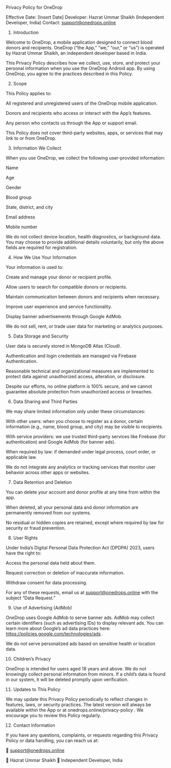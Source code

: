 Privacy Policy for OneDrop

Effective Date: [Insert Date]
Developer: Hazrat Ummar Shaikh (Independent Developer, India)
Contact: support@onedrops.online

1. Introduction

Welcome to OneDrop, a mobile application designed to connect blood donors and recipients. OneDrop (“the App,” “we,” “our,” or “us”) is operated by Hazrat Ummar Shaikh, an independent developer based in India.

This Privacy Policy describes how we collect, use, store, and protect your personal information when you use the OneDrop Android app. By using OneDrop, you agree to the practices described in this Policy.

2. Scope

This Policy applies to:

All registered and unregistered users of the OneDrop mobile application.

Donors and recipients who access or interact with the App’s features.

Any person who contacts us through the App or support email.

This Policy does not cover third-party websites, apps, or services that may link to or from OneDrop.

3. Information We Collect

When you use OneDrop, we collect the following user-provided information:

Name

Age

Gender

Blood group

State, district, and city

Email address

Mobile number

We do not collect device location, health diagnostics, or background data.
You may choose to provide additional details voluntarily, but only the above fields are required for registration.

4. How We Use Your Information

Your information is used to:

Create and manage your donor or recipient profile.

Allow users to search for compatible donors or recipients.

Maintain communication between donors and recipients when necessary.

Improve user experience and service functionality.

Display banner advertisements through Google AdMob.

We do not sell, rent, or trade user data for marketing or analytics purposes.

5. Data Storage and Security

User data is securely stored in MongoDB Atlas (Cloud).

Authentication and login credentials are managed via Firebase Authentication.

Reasonable technical and organizational measures are implemented to protect data against unauthorized access, alteration, or disclosure.

Despite our efforts, no online platform is 100% secure, and we cannot guarantee absolute protection from unauthorized access or breaches.

6. Data Sharing and Third Parties

We may share limited information only under these circumstances:

With other users: when you choose to register as a donor, certain information (e.g., name, blood group, and city) may be visible to recipients.

With service providers: we use trusted third-party services like Firebase (for authentication) and Google AdMob (for banner ads).

When required by law: if demanded under legal process, court order, or applicable law.

We do not integrate any analytics or tracking services that monitor user behavior across other apps or websites.

7. Data Retention and Deletion

You can delete your account and donor profile at any time from within the app.

When deleted, all your personal data and donor information are permanently removed from our systems.

No residual or hidden copies are retained, except where required by law for security or fraud prevention.

8. User Rights

Under India’s Digital Personal Data Protection Act (DPDPA) 2023, users have the right to:

Access the personal data held about them.

Request correction or deletion of inaccurate information.

Withdraw consent for data processing.

For any of these requests, email us at support@onedrops.online
 with the subject “Data Request.”

9. Use of Advertising (AdMob)

OneDrop uses Google AdMob to serve banner ads.
AdMob may collect certain identifiers (such as advertising IDs) to display relevant ads.
You can learn more about Google’s ad data practices here: https://policies.google.com/technologies/ads
.

We do not serve personalized ads based on sensitive health or location data.

10. Children’s Privacy

OneDrop is intended for users aged 18 years and above.
We do not knowingly collect personal information from minors.
If a child’s data is found in our system, it will be deleted promptly upon verification.

11. Updates to This Policy

We may update this Privacy Policy periodically to reflect changes in features, laws, or security practices.
The latest version will always be available within the App or at onedrops.online/privacy-policy
.
We encourage you to review this Policy regularly.

12. Contact Information

If you have any questions, complaints, or requests regarding this Privacy Policy or data handling, you can reach us at:

📧 support@onedrops.online

👤 Hazrat Ummar Shaikh
📍 Independent Developer, India